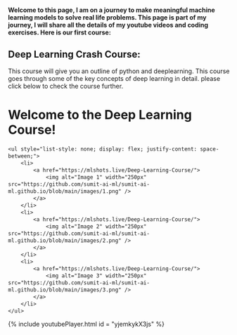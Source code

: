 #### Welcome to this page, I am on a journey to make meaningful machine learning models to solve real life problems. This page is part of my journey, I will share all the details of my youtube videos and coding exercises. Here is our first course: 

## Deep Learning Crash Course: 
This course will give you an outline of python and deeplearning. This course goes through some of the key concepts of deep learning in detail. please click below to check the course further. 

<!DOCTYPE html>
<html>
<head>
    <title>Deep Learning Course</title>
</head>
<body>
    <h1>Welcome to the Deep Learning Course!</h1>
    
    <ul style="list-style: none; display: flex; justify-content: space-between;">
        <li>
            <a href="https://mlshots.live/Deep-Learning-Course/">
                <img alt="Image 1" width="250px" src="https://github.com/sumit-ai-ml/sumit-ai-ml.github.io/blob/main/images/1.png" />
            </a>
        </li>
        <li>
            <a href="https://mlshots.live/Deep-Learning-Course/">
                <img alt="Image 2" width="250px" src="https://github.com/sumit-ai-ml/sumit-ai-ml.github.io/blob/main/images/2.png" />
            </a>
        </li>
        <li>
            <a href="https://mlshots.live/Deep-Learning-Course/">
                <img alt="Image 3" width="250px" src="https://github.com/sumit-ai-ml/sumit-ai-ml.github.io/blob/main/images/3.png" />
            </a>
        </li>
    </ul>
</body>
</html>






{% include youtubePlayer.html id = "yjemkykX3js" %}




